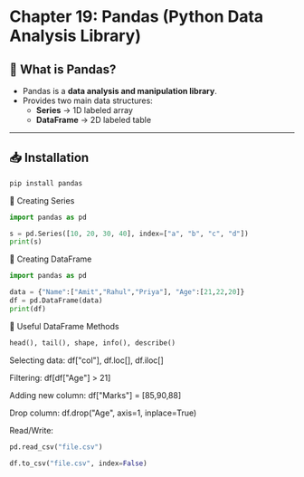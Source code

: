 # Chapter 19: Pandas (Python Data Analysis Library)

## 📌 What is Pandas?
- Pandas is a **data analysis and manipulation library**.
- Provides two main data structures:
  - **Series** → 1D labeled array
  - **DataFrame** → 2D labeled table

---

## 📥 Installation
```bash
pip install pandas
```

🔹 Creating Series
```python
import pandas as pd

s = pd.Series([10, 20, 30, 40], index=["a", "b", "c", "d"])
print(s)
```
🔹 Creating DataFrame
```python
import pandas as pd

data = {"Name":["Amit","Rahul","Priya"], "Age":[21,22,20]}
df = pd.DataFrame(data)
print(df)
```


🔹 Useful DataFrame Methods
```python
head(), tail(), shape, info(), describe()
```

Selecting data: df["col"], df.loc[], df.iloc[]

Filtering: df[df["Age"] > 21]

Adding new column: df["Marks"] = [85,90,88]

Drop column: df.drop("Age", axis=1, inplace=True)

Read/Write:
```python
pd.read_csv("file.csv")

df.to_csv("file.csv", index=False)
```
